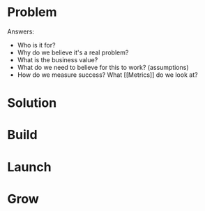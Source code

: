 # Problem
Answers:
- Who is it for?
- Why do we believe it's a real problem?
- What is the business value?
- What do we need to believe for this to work? (assumptions)
- How do we measure success? What [[Metrics]] do we look at?

# Solution

# Build

# Launch

# Grow
